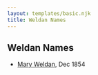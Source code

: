 ```yaml
---
layout: templates/basic.njk
title: Weldan Names
---
```

## Weldan Names
- [Mary Weldan](/people/1/18538354), Dec 1854